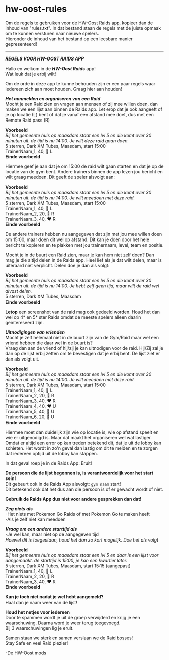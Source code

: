 # hw-oost-rules

Om de regels te gebruiken voor de HW-Oost Raids app, kopieer dan de inhoud van "rules.txt". In dat bestand staan de regels met de juiste opmaak om te kunnen versturen naar nieuwe spelers.  
Hieronder de inhoud van het bestand op een leesbare manier gepresenteerd!  

---
***REGELS VOOR HW-OOST RAIDS APP***

Hallo en welkom in de ***HW-Oost Raids*** app!  
Wat leuk dat je erbij wilt!

Om de orde in deze app te kunne behouden zijn er een paar regels waar iedereen zich aan moet houden. Graag hier aan houden!

***Het aanmelden en organiseren van een Raid***  
Mocht je een Raid zien en vragen aan mensen of zij mee willen doen, dan maken we een lijst aan binnen de Raids app. Let erop dat je ook aangeeft of je op locatie (L) bent of dat je vanaf een afstand mee doet, dus met een Remote Raid pass (R)

**Voorbeeld**  
_Bij het gemeente huis op maasdam staat een lvl 5 en die komt over 30 minuten uit. de tijd is nu 14:00. Je wilt deze raid gaan doen._  
5 sterren, Dark XM Tubes, Maasdam, start 15:00  
TrainerNaam_1, 40, 💛 L  
**Einde voorbeeld**  

Hiermee geef je aan dat je om 15:00 de raid wilt gaan starten en dat je op de locatie van de gym bent. Andere trainers binnen de app lezen jou bericht en wilt graag meedoen. Dit geeft de speler alsvolgt aan:

**Voorbeeld**  
_Bij het gemeente huis op maasdam staat een lvl 5 en die komt over 30 minuten uit. de tijd is nu 14:00. Je wilt meedoen met deze raid._  
5 sterren, Dark XM Tubes, Maasdam, start 15:00  
TrainerNaam_1, 40, 💛 L  
TrainerNaam_2, 20, 💙 R  
TrainerNaam_3, 40, ❤️ R  
**Einde voorbeeld**  

De andere trainers hebben nu aangegeven dat zijn met jou mee willen doen om 15:00, maar doen dit wel op afstand. Dit kan je doen door het hele bericht te kopieren en te plakken met jou trainernaam, level, team en positie.  

Mocht je in de buurt een Raid zien, maar je kan hem niet zelf doen? Dan mag je die altijd delen in de Raids app. Heel lief als je dat wilt delen, maar is uiteraard niet verplicht. Delen doe je dan als volgt:  

**Voorbeeld**  
_Bij het gemeente huis op maasdam staat een lvl 5 en die komt over 30 minuten uit. de tijd is nu 14:00. Je hebt zelf geen tijd, maar wilt de raid wel alvast delen._  
5 sterren, Dark XM Tubes, Maasdam  
**Einde voorbeeld**  

**Letop** een screenshot van de raid mag ook gedeeld worden. Houd het dan wel op 4* en 5* ster Raids omdat de meeste spelers alleen daarin geintereseerd zijn.  

***Uitnodigingen van vrienden***  
Mocht je zelf helemaal niet in de buurt zijn van de Gym/Raid maar wel een vriend hebben die daar wel in de buurt is?  
Vraag dan aan de vriend of hij/zij je kan uitnodigen voor de raid. Hij/Zij zal je dan op de lijst erbij zetten om te bevestigen dat je erbij bent.
De lijst ziet er dan als volgt uit.

**Voorbeeld**  
_Bij het gemeente huis op maasdam staat een lvl 5 en die komt over 30 minuten uit. de tijd is nu 14:00. Je wilt meedoen met deze raid._  
5 sterren, Dark XM Tubes, Maasdam, start 15:00  
TrainerNaam_1, 40, 💛 L  
TrainerNaam_2, 20, 💙 R  
TrainerNaam_3, 40, ❤️ R  
TrainerNaam_4, 40, ❤️ U  
TrainerNaam_5, 40, 💛 U  
TrainerNaam_6, 20, 💙 U  
**Einde voorbeeld**  

Hiermee moet dan duidelijk zijn wie op locatie is, wie op afstand speelt en wie er uitgenodigd is. Maar dat maakt het organiseren wel wat lastiger. Omdat er altijd een error op kan treden betekend dit, dat je uit de lobby kan schieten. Het wordt in zo'n geval dan lastig om dit te melden en te zorgen dat iedereen optijd uit de lobby kan stappen. 

In dat geval roep je in de Raids App: Eruit!  

**De persoon die de lijst begonnen is, is verantwoordelijk voor het start sein!**  
Dit gebeurt ook in de Raids App alsvolgt: ```gym naam``` start!  
Dit betekend ook dat het dus aan die persoon is of er gewacht wordt of niet.

**Gebruik de Raids App dus niet voor andere gesprekken dan dat!**

***Zeg niets als***  
-Het niets met Pokemon Go Raids of met Pokemon Go te maken heeft  
-Als je zelf niet kan meedoen  

***Vraag om een andere starttijd als***  
-Je wel kan, maar niet op de aangegeven tijd  
_Hoewel dit is toegestaan, houd het dan zo kort mogelijk. Doe het als volgt_  

**Voorbeeld**  
_Bij het gemeente huis op maasdam staat een lvl 5 en daar is een lijst voor aangemaakt. de starttijd is 15:00, je kan een kwartier later._  
5 sterren, Dark XM Tubes, Maasdam, start 15:15 (aangepast)  
TrainerNaam_1, 40, 💛 L  
TrainerNaam_2, 20, 💙 R  
TrainerNaam_3, 40, ❤️ R  
**Einde voorbeeld**  

**Kan je toch niet nadat je wel hebt aangemeld?**  
Haal dan je naam weer van de lijst!

**Houd het netjes voor iedereen**  
Door te spammen wordt je uit de groep verwijderd en krijg je een waarschuwing. Daarna word je weer terug toegevoegd.  
Bij 3 waarschuwingen lig je eruit.  

Samen staan we sterk en samen verslaan we de Raid bosses!  
Stay Safe en veel Raid plezier!

-De HW-Oost mods